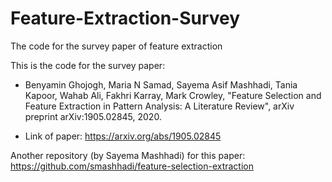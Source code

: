 # Feature-Extraction-Survey

The code for the survey paper of feature extraction

This is the code for the survey paper:

- Benyamin Ghojogh, Maria N Samad, Sayema Asif Mashhadi, Tania Kapoor, Wahab Ali, Fakhri Karray, Mark Crowley, "Feature Selection and Feature Extraction in Pattern Analysis: A Literature Review", arXiv preprint arXiv:1905.02845, 2020. 

- Link of paper: https://arxiv.org/abs/1905.02845

Another repository (by Sayema Mashhadi) for this paper: https://github.com/smashhadi/feature-selection-extraction


